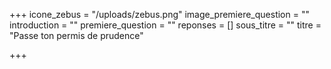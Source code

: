 +++
icone_zebus = "/uploads/zebus.png"
image_premiere_question = ""
introduction = ""
premiere_question = ""
reponses = []
sous_titre = ""
titre = "Passe ton permis de prudence"

+++
